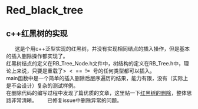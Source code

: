 # Red_black_tree
## c++红黑树的实现

&nbsp;&nbsp;&nbsp;&nbsp;&nbsp;&nbsp;这是个用c++泛型实现的红黑树，并没有实现相同结点的插入操作，但是基本的插入删除操作都实现了。    
红黑树结点的定义在RB_Tree_Node.h文件中，树结构的定义在RB_Tree.h中，理论上来说，只要是重载了>&nbsp; < &nbsp;== &nbsp;!=&nbsp; 号的任何类型都可以插入。  
main函数中是一个简单的插入删除后层序遍历的结果，能力有限，没有（实际上是不会设计）复杂的测试样例。    
在删除代码的编写过程中发现了篇优质的文章，这里贴一下[红黑树的删除](https://www.jianshu.com/p/84416644c080)，整体思路非常清晰。
&nbsp;&nbsp;&nbsp;&nbsp;&nbsp;&nbsp;已修复issue中删除异常的问题。
